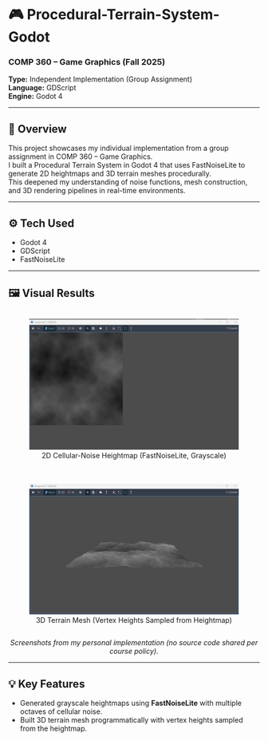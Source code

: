 # 🎮 Procedural-Terrain-System-Godot

###  COMP 360 – Game Graphics (Fall 2025)
**Type:** Independent Implementation (Group Assignment)  
**Language:** GDScript  
**Engine:** Godot 4  

---

## 📖 Overview
This project showcases my individual implementation from a group assignment in COMP 360 – Game Graphics.  
I built a Procedural Terrain System in Godot 4 that uses FastNoiseLite to generate 2D heightmaps and 3D terrain meshes procedurally.  
This deepened my understanding of noise functions, mesh construction, and 3D rendering pipelines in real-time environments.

---

## ⚙️ Tech Used
- Godot 4  
- GDScript  
- FastNoiseLite  

---

## 🖼️ Visual Results

<div align="center" style="display: flex; gap: 20px; justify-content: center; flex-wrap: wrap;">

  <figure>
    <img src="images/2d_fastnoiseheightmap.png" width="420" alt="2D Cellular-Noise Heightmap (FastNoiseLite)">
    <figcaption>2D Cellular-Noise Heightmap (FastNoiseLite, Grayscale)</figcaption>
  </figure>

  <figure>
    <img src="images/3d_fastnoiseheightmap.png" width="420" alt="3D Terrain Mesh from Heightmap">
    <figcaption>3D Terrain Mesh (Vertex Heights Sampled from Heightmap)</figcaption>
  </figure>

</div>

<p align="center"><em>Screenshots from my personal implementation (no source code shared per course policy).</em></p>


---

## 💡 Key Features
- Generated grayscale heightmaps using **FastNoiseLite** with multiple octaves of cellular noise.  
- Built 3D terrain mesh programmatically with vertex heights sampled from the heightmap.  